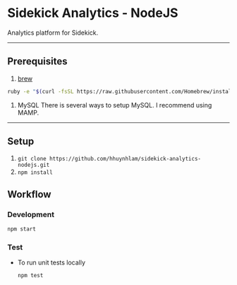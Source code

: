 # Sidekick Analytics - NodeJS

Analytics platform for Sidekick.

---

## Prerequisites

1. [brew](http://brew.sh)

  ```sh
  ruby -e "$(curl -fsSL https://raw.githubusercontent.com/Homebrew/install/master/install)"
  ```

1. MySQL
  There is several ways to setup MySQL. I recommend using MAMP.

---

## Setup

1. `git clone https://github.com/hhuynhlam/sidekick-analytics-nodejs.git`
1. `npm install`

## Workflow
### Development

  ```sh
  npm start
  ```

### Test

* To run unit tests locally

  ```sh
  npm test
  ```
